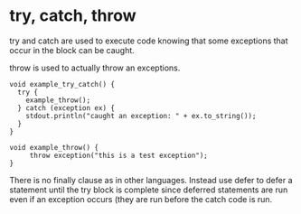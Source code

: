# try, catch, throw

try and catch are used to execute code knowing that some exceptions
that occur in the block can be caught.

throw is used to actually throw an exceptions.

```
void example_try_catch() {
  try {
    example_throw();
  } catch (exception ex) {
    stdout.println("caught an exception: " + ex.to_string());
  }
}

void example_throw() {
     throw exception("this is a test exception");
}
```

There is no finally clause as in other languages. Instead use defer to
defer a statement until the try block is complete since deferred
statements are run even if an exception occurs (they are run before
the catch code is run.
